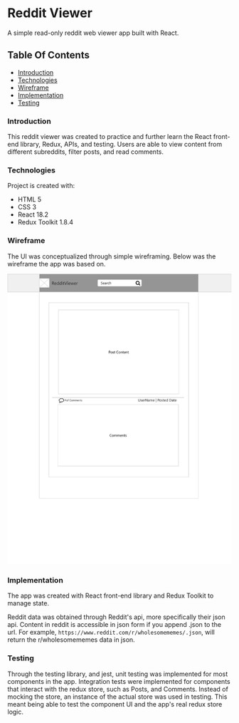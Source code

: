 # Reddit Viewer

A simple read-only reddit web viewer app built with React.

## Table Of Contents
* [Introduction](#Introduction)
* [Technologies](#Technologies)
* [Wireframe](#Wireframe)
* [Implementation](#Implementation)
* [Testing](#Testing)

### Introduction

This reddit viewer was created to practice and further learn the React front-end library, Redux, APIs, and testing. Users are able to view content from different subreddits, filter posts, and read comments.

### Technologies
Project is created with:
* HTML 5
* CSS 3
* React 18.2
* Redux Toolkit 1.8.4

### Wireframe

The UI was conceptualized through simple wireframing. Below was the wireframe the app was based on. 

![RedditViewerWireframe](./src/data/wireframe/Reddit_Viewer_Wireframe.jpg)

### Implementation

The app was created with React front-end library and Redux Toolkit to manage state. 

Reddit data was obtained through Reddit's api, more specifically their json api. Content in reddit is accessible in json form if you append .json to the url. For example, ```https://www.reddit.com/r/wholesomememes/.json```, will return the r/wholesomememes data in json.

### Testing

Through the testing library, and jest, unit testing was implemented for most components in the app. Integration tests were implemented for components that interact with the redux store, such as Posts, and Comments. Instead of mocking the store, an instance of the actual store was used in testing. This meant being able to test the component UI and the app's real redux store logic.